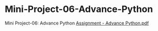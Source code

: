 # Mini-Project-06-Advance-Python
Mini Project-06: Advance Python
[Assignment - Advance Python.pdf](https://github.com/user-attachments/files/21289824/Assignment.-.Advance.Python.pdf)
